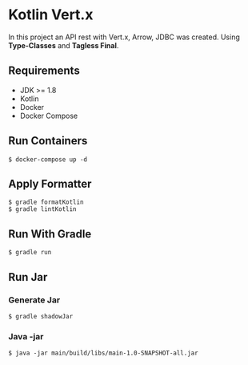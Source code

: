 # Kotlin Vert.x

In this project an API rest with Vert.x, Arrow, JDBC was created. Using **Type-Classes** and **Tagless Final**.

## Requirements

* JDK >= 1.8
* Kotlin
* Docker
* Docker Compose

## Run Containers
```shell
$ docker-compose up -d
```

## Apply Formatter
```shell
$ gradle formatKotlin
$ gradle lintKotlin
```

## Run With Gradle
```shell
$ gradle run
```

## Run Jar

### Generate Jar 
```shell
$ gradle shadowJar
```

### Java -jar
```shell
$ java -jar main/build/libs/main-1.0-SNAPSHOT-all.jar
```